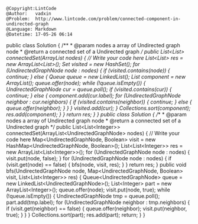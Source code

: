 ```
@Copyright:LintCode
@Author:   vadxin
@Problem:  http://www.lintcode.com/problem/connected-component-in-undirected-graph
@Language: Markdown
@Datetime: 17-05-26 06:14
```

public class Solution {
    /**
     * @param nodes a array of Undirected graph node
     * @return a connected set of a Undirected graph
     */
    public List<List<Integer>> connectedSet(ArrayList<UndirectedGraphNode> nodes) {
        // Write your code here
        List<List<Integer>> res = new ArrayList<List<Integer>>();
        Set<UndirectedGraphNode> visited = new HashSet<UndirectedGraphNode>();
        for (UndirectedGraphNode node : nodes) {
            if (visited.contains(node)) {
                continue;
            } else {
                Queue<UndirectedGraphNode> queue = new LinkedList<UndirectedGraphNode>();
                List<Integer> component = new ArrayList<Integer>();
                queue.offer(node);
                while (!queue.isEmpty()) {
                    UndirectedGraphNode cur = queue.poll();
                    if (visited.contains(cur)) {
                        continue;
                    } else {
                        component.add(cur.label);
                        for (UndirectedGraphNode neighbor : cur.neighbors) {
                            if (visited.contains(neighbor)) {
                                continue;
                            } else {
                                queue.offer(neighbor);
                            }
                        }
                    }
                    visited.add(cur);
                }
                Collections.sort(component);
                res.add(component);
            }
        }
        return res;
    }
}
public class Solution {
    /**
     * @param nodes a array of Undirected graph node
     * @return a connected set of a Undirected graph
     */
    public List&lt;List&lt;Integer&gt;&gt; connectedSet(ArrayList&lt;UndirectedGraphNode&gt; nodes) {
        // Write your code here
        Map&lt;UndirectedGraphNode, Boolean&gt; visit = new HashMap&lt;UndirectedGraphNode, Boolean&gt;();
        List&lt;List&lt;Integer&gt;&gt; res = new ArrayList&lt;List&lt;Integer&gt;&gt;();
        for (UndirectedGraphNode node : nodes) {
            visit.put(node, false);
        }
        for (UndirectedGraphNode node : nodes) {
            if (visit.get(node) == false) {
                bfs(node, visit, res);
            }
        }
        return res;
    }
    public void bfs(UndirectedGraphNode node, Map&lt;UndirectedGraphNode, Boolean&gt; visit, List&lt;List&lt;Integer&gt;&gt; res) {
        Queue&lt;UndirectedGraphNode&gt; queue = new LinkedList&lt;UndirectedGraphNode&gt;();
        List&lt;Integer&gt; part = new ArrayList&lt;Integer&gt;();
        queue.offer(node);
        visit.put(node, true);
        while (!queue.isEmpty()) {
            UndirectedGraphNode tmp = queue.poll();
            part.add(tmp.label);
            for (UndirectedGraphNode neighbor : tmp.neighbors) {
                if (visit.get(neighbor) == false) {
                    queue.offer(neighbor);
                    visit.put(neighbor, true);
                }
            }
        }
        Collections.sort(part);
        res.add(part);
        return;
    }
}